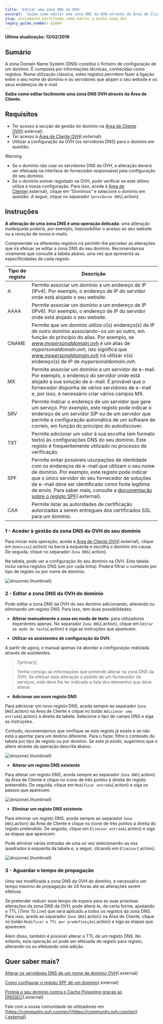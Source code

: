 ```yaml
---
title: 'Editar uma zona DNS da OVH'
excerpt: 'Saiba como editar uma zona DNS da OVH através da Área de Cliente'
slug: alojamento_partilhado_como_editar_a_minha_zona_dns
legacy_guide_number: g1604
---
```


**Última atualização: 13/02/2019**

## Sumário

A zona Domain Name System (DNS) constitui o ficheiro de configuração de um domínio. É composta por informações técnicas, conhecidas como registos. Numa utilização clássica, estes registos permitem fazer a ligação entre o seu nome de domínio e os servidores que alojam o seu website e os seus endereços de e-mail.

**Saiba como editar facilmente uma zona DNS OVH através da Área de Cliente.**

## Requisitos

- Ter acesso à secção de gestão do domínio na [Área de Cliente OVH](https://www.ovh.com/auth/?action=gotomanager){.external}.
- Ter acesso à [Área de Cliente OVH](https://www.ovh.com/auth/?action=gotomanager){.external}.
- Utilizar a configuração da OVH (os servidores DNS) para o domínio em questão.

> [!warning]
>
> - Se o domínio não usar os servidores DNS da OVH, a alteração deverá ser efetuada na interface do fornecedor responsável pela configuração do seu domínio.
> - Se o domínio estiver registado na OVH, pode verificar se este último utiliza a nossa configuração. Para isso, aceda à [Área de Cliente](https://www.ovh.com/auth/?action=gotomanager){.external}, clique em “Domínios” e selecione o domínio em questão. A seguir, clique no separador `Servidores DNS`{.action}.
>

## Instruções

**A alteração de uma zona DNS é uma operação delicada**: uma alteração inadequada poderia, por exemplo, impossibilitar o acesso ao seu website ou a receção de novos e-mails.

Compreender os diferentes registos irá permitir-lhe perceber as alterações que irá efetuar se editar a zona DNS do seu domínio. Recomendamos vivamente que consulte a tabela abaixo, uma vez que apresenta as especificidades de cada registo.

|Tipo de registo|Descrição|  
|---|---|
|A|Permite associar um domínio a um endereço de IP (IPv4). Por exemplo, o endereço de IP do servidor onde está alojado o seu website.|
|AAAA|Permite associar um domínio a um endereço de IP (IPv6). Por exemplo, o endereço de IP do servidor onde está alojado o seu website.|
|CNAME|Permite que um domínio utilize o(s) endereço(s) de IP de outro domínio associando-os um ao outro, em função do princípio do alias. Por exemplo, se *www.mypersonaldomain.ovh* é um alias de *mypersonaldomain.ovh*, isto significa que *www.mypersonaldomain.ovh* irá utilizar o(s) endereço(s) de IP de *mypersonaldomain.ovh*.|
|MX|Permite associar um domínio a um servidor de e-mail. Por exemplo, o endereço do servidor onde está alojado a sua solução de e-mail. É provável que o fornecedor disponha de vários servidores de e-mail e, por isso, é necessário criar vários campos MX.|
|SRV|Permite indicar o endereço de um servidor que gere um serviço. Por exemplo, este registo pode indicar o endereço de um servidor SIP ou de um servidor que permite a configuração automática de um software de correio, em função do princípio do autodiscover.|
|TXT|Permite adicionar um valor à sua escolha (em formato texto) às configurações DNS do seu domínio. Este registo é frequentemente utilizado no processo de verificação.|
|SPF|Permite evitar possíveis usurpações de identidade com os endereços de e-mail que utilizam o seu nome de domínio. Por exemplo, este registo pode indicar que o único servidor do seu fornecedor de soluções de e-mail deve ser identificado como fonte legítima de envio. Para saber mais, consulte a [documentação sobre o registo SPF](https://docs.ovh.com/pt/domains/partilhado_o_campo_spf/){.external}.|
|CAA|Permite listar as autoridades de certificação autorizadas a serem entregues dos certificados SSL para um domínio.|

### 1 - Aceder à gestão da zona DNS da OVH do seu domínio

Para iniciar esta operação, aceda à [Área de Cliente OVH](https://www.ovh.com/auth/?action=gotomanager){.external}, clique em `Domínios`{.action} na barra à esquerda e escolha o domínio em causa. De seguida, clique no separador `Zona DNS`{.action}.

Na tabela, pode ver a configuração do seu domínio na OVH. Esta tabela inclui vários registos DNS (um por cada linha). Poderá filtrar o conteúdo por tipo de registo ou por nome de domínio.

![dnszone](images/edit-dns-zone-ovh-control-panel.png){.thumbnail}

### 2 - Editar a zona DNS da OVH do domínio

Pode editar a zona DNS da OVH do seu domínio adicionando, alterando ou eliminando um registo DNS. Para isso, tem duas possibilidades:

- **Alterar manualmente a zona em modo de texto**\: para utilizadores experientes apenas. No separador `Zona DNS`{.action}, clique em `Editar em modo de texto`{.action} e siga as instruções que aparecem.

- **Utilizar os assistentes de configuração da OVH**.

A partir de agora, o manual apenas irá abordar a configuração realizada através de assistentes.

> [!primary]
>
> Tenha consigo as informações que pretende alterar na zona DNS da OVH. Se efetuar esta alteração a pedido de um fornecedor de serviços, este deve lhe ter indicado a lista dos elementos que deve alterar.
>

- **Adicionar um novo registo DNS**

Para adicionar um novo registo DNS, aceda sempre ao separador `Zona DNS`{.action} na Área de Cliente e clique no botão `Adicionar uma entrada`{.action} à direita da tabela. Selecione o tipo de campo DNS e siga as instruções.

Contudo, recomendamos que verifique se este registo já existe e se não está a apontar para um destino diferente. Para o fazer, filtre o conteúdo da tabela por tipo de registo ou por domínio. Se este já existir, sugerimos que o altere através da operação descrita abaixo.

![dnszone](images/edit-dns-zone-ovh-add-entry.png){.thumbnail}

- **Alterar um registo DNS existente**

Para alterar um registo DNS, aceda sempre ao separador `Zona DNS`{.action} da Área de Cliente e clique no ícone de três pontos à direita do registo pretendido. De seguida, clique em `Modificar entrada`{.action} e siga os passos que aparecem.

![dnszone](images/edit-dns-zone-ovh-modify-entry.png){.thumbnail}

- **Eliminar um registo DNS existente**

Para eliminar um registo DNS, aceda sempre ao separador `Zona DNS`{.action} da Área de Cliente e clique no ícone de três pontos à direita do registo pretendido. De seguida, clique em `Eliminar entrada`{.action} e siga as etapas que aparecem.

Pode eliminar várias entradas de uma só vez selecionando-as nos quadrados à esquerda da tabela e, a seguir, clicando em `Eliminar`{.action}.

![dnszone](images/edit-dns-zone-ovh-delete-entry.png){.thumbnail}

### 3 - Aguardar o tempo de propagação

Uma vez modificada a zona DNS da OVH do domínio, é necessário um tempo máximo de propagação de 24 horas até as alterações serem efetivas.

Se pretender reduzir esse tempo de espera para as suas próximas alterações da zona DNS da OVH, pode alterá-lo, de certa forma, ajustando o TTL (*Time To Live*) que será aplicado a todos os registos da zona DNS.
Para isso, aceda ao separador `Zona DNS`{.action} na Área de Cliente, clique no botão `Modificar o TTL por predefinição`{.action} e siga as etapas que aparecem.  

Além disso, também é possível alterar o TTL de um registo DNS. No entanto, esta operação só pode ser efetuada de registo para registo, alterando-os ou efetuando uma adição.

## Quer saber mais?

[Alterar os servidores DNS de um nome de domínio OVH](https://docs.ovh.com/pt/domains/partilhado_generalidades_sobre_os_servidores_dns/){.external}

[Como configurar o registo SPF de um domínio](https://docs.ovh.com/pt/domains/partilhado_o_campo_spf/){.external}

[Proteja o seu domínio contra o Cache Poisoning graças ao DNSSEC](https://www.ovh.pt/dominios/servico_dnssec.xml){.external}

Fale com a nossa comunidade de utilizadores em [https://community.ovh.com/en/](https://community.ovh.com/en/){.external}